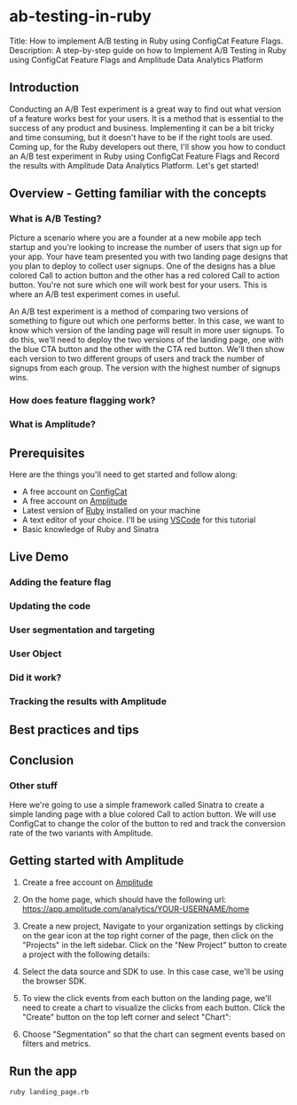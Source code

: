 # ab-testing-in-ruby

Title: How to implement A/B testing in Ruby using ConfigCat Feature Flags.
Description: A step-by-step guide on how to Implement A/B Testing in Ruby using ConfigCat Feature Flags and Amplitude Data Analytics Platform

## Introduction

Conducting an A/B Test experiment is a great way to find out what version of a feature works best for your users. It is a method that is essential to the success of any product and business. Implementing it can be a bit tricky and time consuming, but it doesn't have to be if the right tools are used. Coming up, for the Ruby developers out there, I'll show you how to conduct an A/B test experiment in Ruby using ConfigCat Feature Flags and Record the results with Amplitude Data Analytics Platform. Let's get started!

## Overview - Getting familiar with the concepts

### What is A/B Testing?

<!-- TODO: Explain A/B testing using a simple analogy -->

Picture a scenario where you are a founder at a new mobile app tech startup and you're looking to increase the number of users that sign up for your app. Your have team presented you with two landing page designs that you plan to deploy to collect user signups. One of the designs has a blue colored Call to action button and the other has a red colored Call to action button. You're not sure which one will work best for your users. This is where an A/B test experiment comes in useful. 

An A/B test experiment is a method of comparing two versions of something to figure out which one performs better. In this case, we want to know which version of the landing page will result in more user signups. To do this, we'll need to deploy the two versions of the landing page, one with the blue CTA button and the other with the CTA red button. We'll then show each version to
two different groups of users and track the number of signups from each group. The version with the highest number of signups wins.

<!-- todo: Show the two versions side by side  -->


### How does feature flagging work?

<!-- TODO: How can feature flags help us prove the hypothesis -->

<!-- TODO: Introduce ConfigCat as a Feature flag provider -->


### What is Amplitude?

<!-- TODO: Talk about the role amplitude play. Recording, Collecting and analyzing test results -->


## Prerequisites

Here are the things you'll need to get started and follow along:

- A free account on [ConfigCat](https://configcat.com/)
- A free account on [Amplitude](https://amplitude.com/)
- Latest version of [Ruby](https://www.ruby-lang.org/en/downloads/) installed on your machine
- A text editor of your choice. I'll be using [VSCode](https://code.visualstudio.com/download) for this tutorial
- Basic knowledge of Ruby and Sinatra

## Live Demo

<!-- TODO: Image of the two versions side by side -->

<!-- TODO: Add code snippet that represents the buttons -->


<!-- TODO: Explain how feature flags can be used to show one of the buttons and hide
the other when the feature flag saved -->

### Adding the feature flag

<!-- TODO: Creating a ConfigCat account -->

<!-- TODO: Add the relevant images -->

### Updating the code

<!-- TODO: Update the code to include the feature flag that was created -->

<!-- todo: talk about switching between version a/b -->

### User segmentation and targeting

<!-- todo: explain the importance of segmentation in a/b testing. -->

<!-- todo: mention that we need two user groups for showing each version to 
. I'll decide on the user groups based on the user's country
I'll show the white button (Version A) to users in the France and the red button (Version B) to users in Hungary.

 -->

<!-- todo: segway into configuring segmentation in the ConfigCat -->


### User Object

<!-- todo: for cc to know which country the user is from, i'll need to send details about the user in a User Object. Here is how the user object looks like 

-->
### Did it work?

<!-- todo: show switching between the two version by updating the country's value in the User Object 

mention that this is a good way to see if the feature flag is working as expected. 

-->

### Tracking the results with Amplitude

<!-- todo: setting up amplitude

- Creating an account

- Creating an organization

- Creating a project

- Adding the SDK to the project


- Creating a chart to visualize the results

- Sending the results to amplitude

- Viewing the results on amplitude, filtering by uniques

- How to know which version is better

 -->

## Best practices and tips


## Conclusion

<!-- todo: call to action -->

### Other stuff


<!-- TODO: May need to reuse the Amplitude stuff below -->


Here we're going to use a simple framework called Sinatra to create a simple landing page with a blue colored Call to action button. We will use ConfigCat to change the color of the button to red and track the conversion rate of the two variants with Amplitude.


## Getting started with Amplitude

1. Create a free account on [Amplitude](https://amplitude.com/)


2. On the home page, which should have the following url: <https://app.amplitude.com/analytics/YOUR-USERNAME/home>

3. Create a new project, Navigate to your organization settings by clicking on the gear icon at the top right corner of the page, then click on the "Projects" in the left sidebar. Click on the "New Project" button to create a project with the following details:

<!-- Add image: Creating a new project on Amplitude -->

4. Select the data source and SDK to use. In this case case, we'll be using the browser SDK.

<!-- TD: Add image here -->

5. To view the click events from each button on the landing page, we'll need to create a chart to visualize the clicks from each button. Click the "Create" button on the top left corner and select "Chart":

<!-- TODO: Add image of sidebar for creating a new chart -->

6. Choose "Segmentation" so that the chart can segment events based on filters and metrics.



## Run the app

```sh
ruby landing_page.rb
```